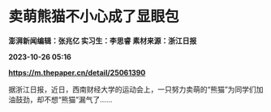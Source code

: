 # 卖萌熊猫不小心成了显眼包
**澎湃新闻编辑：张兆亿 实习生：李思睿 素材来源：浙江日报**

**2023-10-26 05:16**

**https://m.thepaper.cn/detail/25061390**

据浙江日报，近日，西南财经大学的运动会上，一只努力卖萌的“熊猫”为同学们加油鼓劲，却不想“熊猫”漏气了……